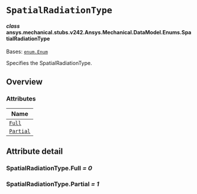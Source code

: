 # `SpatialRadiationType`



#### *class* ansys.mechanical.stubs.v242.Ansys.Mechanical.DataModel.Enums.SpatialRadiationType

Bases: [`enum.Enum`](https://docs.python.org/3/library/enum.html#enum.Enum)

Specifies the SpatialRadiationType.

<!-- !! processed by numpydoc !! -->

<a id="overview"></a>

## Overview

### Attributes

| Name |
| -------------------------------------------- |
| [`Full`](#SpatialRadiationType.Full) |
| [`Partial`](#SpatialRadiationType.Partial) |

<a id="attribute-detail"></a>

## Attribute detail

<a id="SpatialRadiationType.Full"></a>

### SpatialRadiationType.Full *= 0*

<a id="SpatialRadiationType.Partial"></a>

### SpatialRadiationType.Partial *= 1*


